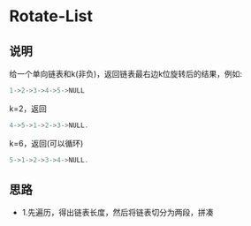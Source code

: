 # Rotate-List

## 说明

给一个单向链表和k(非负)，返回链表最右边k位旋转后的结果，例如:

```js
1->2->3->4->5->NULL
```

k=2，返回

```js
4->5->1->2->3->NULL.
```

k=6，返回(可以循环)

```js
5->1->2->3->4->NULL.
```

## 思路

- 1.先遍历，得出链表长度，然后将链表切分为两段，拼凑
